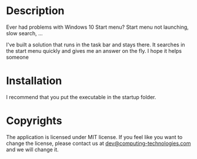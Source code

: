 # Description

Ever had problems with Windows 10 Start menu?  Start menu not launching, slow search, ...

I've built a solution that runs in the task bar and stays there. It searches in the start menu quickly and gives me an answer on the fly. I hope it helps someone

# Installation

I recommend that you put the executable in the startup folder.

# Copyrights

The application is licensed under MIT license. If you feel like you want to change the license, please contact us at [dev@computing-technologies.com](mailto:dev@computing-technologies.com) and we will change it.